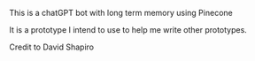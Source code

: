This is a chatGPT bot with long term memory using Pinecone

It is a prototype I intend to use to help me write other
prototypes.

Credit to David Shapiro 